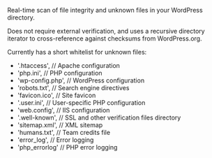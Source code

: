 <p>Real-time scan of file integrity and unknown files in your WordPress directory.</p>
<p>Does not require external verification, and uses a recursive directory iterator to cross-reference against checksums from WordPress.org.</p>
<p>Currently has a short whitelist for unknown files:</p>
<ul>
  <li>'.htaccess',           // Apache configuration</li>
  <li>'php.ini',            // PHP configuration</li>
  <li>'wp-config.php',      // WordPress configuration</li>
  <li>'robots.txt',         // Search engine directives</li>
  <li>'favicon.ico',        // Site favicon</li>
  <li>'.user.ini',         // User-specific PHP configuration</li>
  <li>'web.config',        // IIS configuration</li>
  <li>'.well-known',       // SSL and other verification files directory</li>
  <li>'sitemap.xml',       // XML sitemap</li>
  <li>'humans.txt',        // Team credits file</li>
  <li>'error_log',         // Error logging</li>
  <li>'php_errorlog'       // PHP error logging</li>
</ul>
